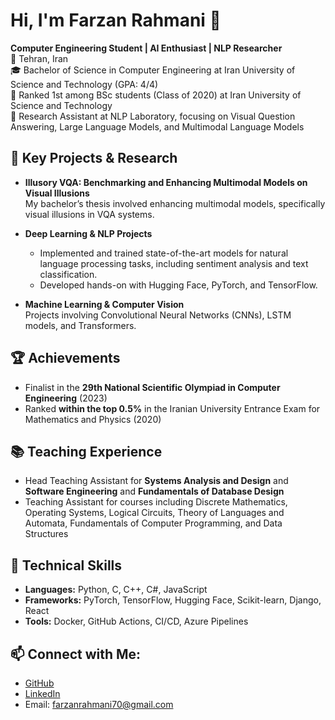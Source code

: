 # Hi, I'm Farzan Rahmani 👋

**Computer Engineering Student | AI Enthusiast | NLP Researcher**  
📍 Tehran, Iran  
🎓 Bachelor of Science in Computer Engineering at Iran University of Science and Technology (GPA: 4/4)  
🌟 Ranked 1st among BSc students (Class of 2020) at Iran University of Science and Technology  
🔬 Research Assistant at NLP Laboratory, focusing on Visual Question Answering, Large Language Models, and Multimodal Language Models

## 🌟 Key Projects & Research
- **Illusory VQA: Benchmarking and Enhancing Multimodal Models on Visual Illusions**  
  My bachelor’s thesis involved enhancing multimodal models, specifically visual illusions in VQA systems.  
  <!-- [Thesis Repository](https://github.com/your-thesis-repo-link) -->

- **Deep Learning & NLP Projects**  
  - Implemented and trained state-of-the-art models for natural language processing tasks, including sentiment analysis and text classification.
  - Developed hands-on with Hugging Face, PyTorch, and TensorFlow.
  
- **Machine Learning & Computer Vision**  
  Projects involving Convolutional Neural Networks (CNNs), LSTM models, and Transformers.

## 🏆 Achievements
- Finalist in the **29th National Scientific Olympiad in Computer Engineering** (2023)
- Ranked **within the top 0.5%** in the Iranian University Entrance Exam for Mathematics and Physics (2020)

## 📚 Teaching Experience
- Head Teaching Assistant for **Systems Analysis and Design** and **Software Engineering** and **Fundamentals of Database Design**
- Teaching Assistant for courses including Discrete Mathematics, Operating Systems, Logical Circuits, Theory of Languages and Automata, Fundamentals of Computer Programming, and Data Structures

## 🔧 Technical Skills
- **Languages:** Python, C, C++, C#, JavaScript
- **Frameworks:** PyTorch, TensorFlow, Hugging Face, Scikit-learn, Django, React
- **Tools:** Docker, GitHub Actions, CI/CD, Azure Pipelines

## 📫 Connect with Me:
- [GitHub](https://github.com/FarzanRahmani)
- [LinkedIn](https://www.linkedin.com/in/farzan-rahmani-51128b201)
- Email: farzanrahmani70@gmail.com


<!--
## Hi there 👋
-->

<!--
**FarzanRahmani/FarzanRahmani** is a ✨ _special_ ✨ repository because its `README.md` (this file) appears on your GitHub profile.

Here are some ideas to get you started:

- 🔭 I’m currently working on ...
- 🌱 I’m currently learning ...
- 👯 I’m looking to collaborate on ...
- 🤔 I’m looking for help with ...
- 💬 Ask me about ...
- 📫 How to reach me: ...
- 😄 Pronouns: ...
- ⚡ Fun fact: ...
-->
